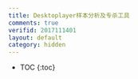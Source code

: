 ```yaml
---
title: Desktoplayer样本分析及专杀工具
comments: true
verifid: 2017111401
layout: default
category: hidden
---
```


* TOC
{:toc}

